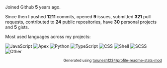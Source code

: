 Joined Github **5** years ago.

Since then I pushed **1211** commits, opened **9** issues, submitted **321** pull requests, contributed to **24** public repositories, have **30** personal projects and **5** gists. 

Most used languages across my projects:

![JavaScript](https://img.shields.io/static/v1?style=flat-square&label=%E2%A0%80&color=555&labelColor=%23f1e05a&message=JavaScript%EF%B8%B150.9%25)
![Apex](https://img.shields.io/static/v1?style=flat-square&label=%E2%A0%80&color=555&labelColor=%231797c0&message=Apex%EF%B8%B118.2%25)
![Python](https://img.shields.io/static/v1?style=flat-square&label=%E2%A0%80&color=555&labelColor=%233572A5&message=Python%EF%B8%B113.5%25)
![TypeScript](https://img.shields.io/static/v1?style=flat-square&label=%E2%A0%80&color=555&labelColor=%233178c6&message=TypeScript%EF%B8%B18.5%25)
![CSS](https://img.shields.io/static/v1?style=flat-square&label=%E2%A0%80&color=555&labelColor=%23563d7c&message=CSS%EF%B8%B12.3%25)
![Shell](https://img.shields.io/static/v1?style=flat-square&label=%E2%A0%80&color=555&labelColor=%2389e051&message=Shell%EF%B8%B11.5%25)
![SCSS](https://img.shields.io/static/v1?style=flat-square&label=%E2%A0%80&color=555&labelColor=%23c6538c&message=SCSS%EF%B8%B11.1%25)
![Other](https://img.shields.io/static/v1?style=flat-square&label=%E2%A0%80&color=555&labelColor=%23ededed&message=Other%EF%B8%B13.5%25)

<p align="right"><sub>Generated using <a href="https://github.com/marketplace/actions/profile-readme-stats-mod">tarunesh1234/profile-readme-stats-mod</a></sub></p>
